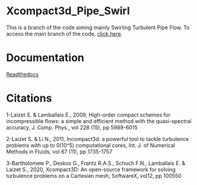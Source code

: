# Xcompact3d_Pipe_Swirl

This is a branch of the code aiming mainly Swirling Turbulent Pipe Flow. To access the main branch of the code, [click here](https://github.com/xcompact3d).

# Documentation

[Readthedocs](https://xcompact3d.readthedocs.io/en/latest/)

# Citations

1-Laizet S. & Lamballais E., 2009, High-order compact schemes for
incompressible flows: a simple and efficient method with the quasi-spectral
accuracy, J. Comp. Phys.,  vol 228 (15), pp 5989-6015

2-Laizet S. & Li N., 2011, Incompact3d: a powerful tool to tackle turbulence
problems with up to 0(10^5) computational cores, Int. J. of Numerical
Methods in Fluids, vol 67 (11), pp 1735-1757

3-Bartholomew P., Deskos G., Frantz R.A.S., Schuch F.N., Lamballais E. &
Laizet S., 2020, Xcompact3D: An open-source framework for solving turbulence
problems on a Cartesian mesh, SoftwareX, vol12, pp 100550
